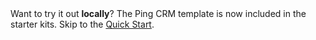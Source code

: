<CustomBlock type="tip">
  Want to try it out <b>locally</b>? The Ping CRM template is now included in the starter kits. Skip to the <a href="/guide/getting-started/quick-start">Quick Start</a>.
</CustomBlock>
